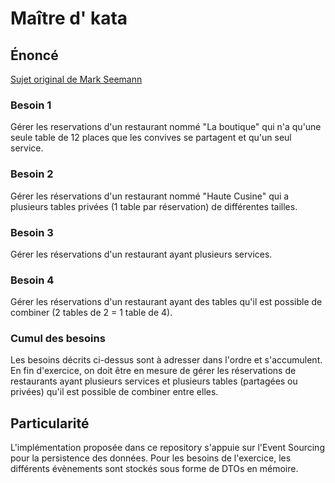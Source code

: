 # Maître d' kata

## Énoncé
[Sujet original de Mark Seemann](https://blog.ploeh.dk/2020/01/27/the-maitre-d-kata/)

### Besoin 1 
Gérer les reservations d'un restaurant nommé "La boutique" qui n'a qu'une seule table de 12 places que les convives se partagent et qu'un seul service.
### Besoin 2
Gérer les réservations d'un restaurant nommé "Haute Cusine" qui a plusieurs tables privées (1 table par réservation) de différentes tailles.
### Besoin 3
Gérer les réservations d'un restaurant ayant plusieurs services. 
### Besoin 4
Gérer les réservations d'un restaurant ayant des tables qu'il est possible de combiner (2 tables de 2 = 1 table de 4).

### Cumul des besoins
Les besoins décrits ci-dessus sont à adresser dans l'ordre et s'accumulent. 
En fin d'exercice, on doit être en mesure de gérer les réservations de restaurants ayant plusieurs services et plusieurs tables (partagées ou privées) qu'il est possible de combiner entre elles. 

## Particularité
L'implémentation proposée dans ce repository s'appuie sur l'Event Sourcing pour la persistence des données.
Pour les besoins de l'exercice, les différents évènements sont stockés sous forme de DTOs en mémoire.
